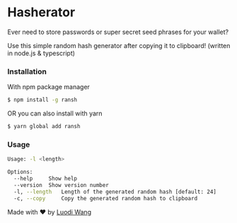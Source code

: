 # Hasherator
Ever need to store passwords or super secret seed phrases for your wallet? 

Use this simple random hash generator after copying it to clipboard! (written in node.js & typescript)

### Installation
With npm package manager
```bash 
$ npm install -g ransh
```
OR you can also install with yarn
```bash
$ yarn global add ransh
```
### Usage
```bash
Usage: -l <length>

Options:
  --help     Show help
  --version  Show version number
  -l, --length   Length of the generated random hash [default: 24]
  -c, --copy     Copy the generated random hash to clipboard
```

Made with ♥️ by [Luodi Wang](luodi.me)
